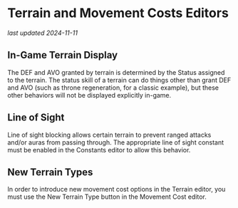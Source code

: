 # Terrain and Movement Costs Editors

_last updated 2024-11-11_

## In-Game Terrain Display

The DEF and AVO granted by terrain is determined by the Status assigned to the terrain. The status skill of a terrain can do things other than grant DEF and AVO (such as throne regeneration, for a classic example), but these other behaviors will not be displayed explicitly in-game.

## Line of Sight

Line of sight blocking allows certain terrain to prevent ranged attacks and/or auras from passing through. The appropriate line of sight constant must be enabled in the Constants editor to allow this behavior.

## New Terrain Types

In order to introduce new movement cost options in the Terrain editor, you must use the New Terrain Type button in the Movement Cost editor.